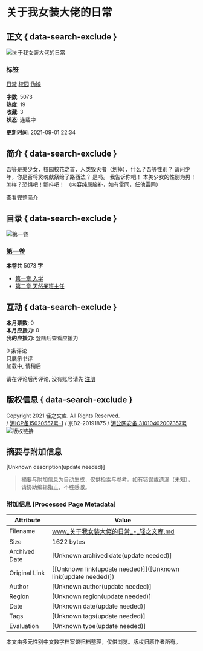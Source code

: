 # 关于我女装大佬的日常

## 正文 { data-search-exclude }


![关于我女装大佬的日常](https://rin.linovel.net/cover/20210901/121556_0_6a579550c3cfc05054b156ef474e6bb2.jpg!min300jpg)

### 标签
[日常](/cat/6.html) [校园](/cat/7.html) [伪娘](/cat/17.html)

**字数**: 5073  
**热度**: 19  
**收藏**: 3  
**状态**: 连载中  

**更新时间**: 2021-09-01 22:34  

## 简介 { data-search-exclude }

吾等是美少女，校园校花之首，人类毁灭者（划掉），什么？吾等性别？ 请问少年，你是否将灵魂献祭给了路西法？ 是吗。 我告诉你吧！ 本美少女的性别为男！ 怎样？恐惧吧！颤抖吧！ （内容纯属脑补，如有雷同，任他雷同）

[查看完整简介](javascript:;)

## 目录 { data-search-exclude }

![第一卷](https://rin.linovel.net/cover/20210901/121556_0_6a579550c3cfc05054b156ef474e6bb2.jpg!min300jpg)

### [第一卷](#catalog)
**本卷共** 5073 **字**

- [第一章 入学](/book/121556/256531.html)
- [第二章 天然呆班主任](/book/121556/256588.html)

## 互动 { data-search-exclude }

**本月票数**: 0  
**本月应援力**: 0  
**我的应援力**: 登陆后查看应援力  

0 条评论  
只展示书评  
加载中, 请稍后  

请在评论后再评论, 没有账号请先 [注册](/auth/register)

## 版权信息 { data-search-exclude }

Copyright 2021 轻之文库. All Rights Reserved.  
/ [沪ICP备15020557号-1](http://beian.miit.gov.cn) / 京B2-20191875 / [沪公网安备 31010402007357号](http://www.beian.gov.cn/portal/registerSystemInfo?recordcode=31010402007357)  
![版权链接](https://aqyzmedia.yunaq.com/labels/label_sm_90030.png)
<!-- tcd_original_link https://www.linovel.net/book/121556.html -->


## 摘要与附加信息

<!-- tcd_abstract -->
[Unknown description(update needed)]
<!-- tcd_abstract_end -->

> 摘要与附加信息为自动生成，仅供检索与参考。如有错误或遗漏（未知），请协助编辑指正，不胜感激。

### 附加信息 [Processed Page Metadata]

| Attribute       | Value                                  |
|-----------------|----------------------------------------|
| Filename        | www_关于我女装大佬的日常_-_轻之文库.md                             |
| Size            | 1622 bytes                           |
| Archived Date   | [Unknown archived date(update needed)]                             |
| Original Link   | [[Unknown link(update needed)]]([Unknown link(update needed)])                       |
| Author          | [Unknown author(update needed)]                               |
| Region          | [Unknown region(update needed)]                               |
| Date            | [Unknown date(update needed)]                                 |
| Tags            | [Unknown tags(update needed)]                                 |
| Evaluation            | [Unknown type(update needed)]                                 |
<!-- tcd_table_end -->

本文由多元性别中文数字档案馆归档整理，仅供浏览。版权归原作者所有。
